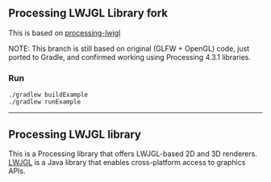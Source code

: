 ## Processing LWJGL Library fork

This is based on [processing-lwjgl](https://github.com/codeanticode/processing-lwjgl)

NOTE: This branch is still based on original (GLFW + OpenGL) code, just ported to Gradle, and confirmed working using Processing 4.3.1 libraries.

### Run

```
./gradlew buildExample
./gradlew runExample
```

-----

## Processing LWJGL library

This is a Processing library that offers LWJGL-based 2D and 3D renderers. [LWJGL](https://www.lwjgl.org/) is a Java library that enables cross-platform access to graphics APIs.